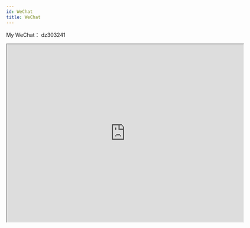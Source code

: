```yaml
---
id: WeChat
title: WeChat
---
```

My WeChat： dz303241


<iframe src="https://www.google.com/maps/d/u/0/embed?mid=1SsA3WcXnJ6hcddVWhedelVBhgeXggbI&ehbc=2E312F" width="640" height="480"></iframe>
